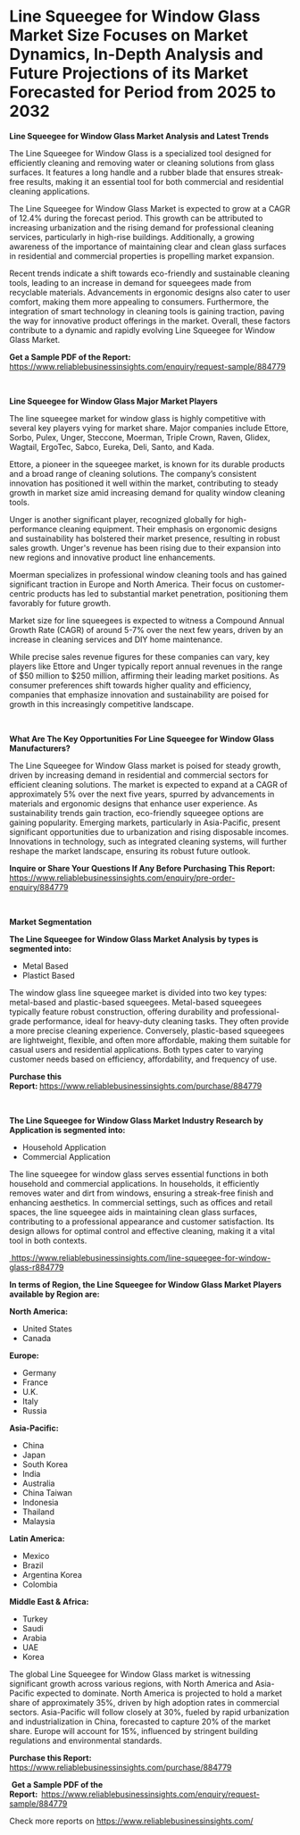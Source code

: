 <p><h1>Line Squeegee for Window Glass Market Size Focuses on Market Dynamics, In-Depth Analysis and Future Projections of its Market Forecasted for Period from 2025 to 2032</h1></p><p><strong>Line Squeegee for Window Glass Market Analysis and Latest Trends</strong></p>
<p><p>The Line Squeegee for Window Glass is a specialized tool designed for efficiently cleaning and removing water or cleaning solutions from glass surfaces. It features a long handle and a rubber blade that ensures streak-free results, making it an essential tool for both commercial and residential cleaning applications.</p><p>The Line Squeegee for Window Glass Market is expected to grow at a CAGR of 12.4% during the forecast period. This growth can be attributed to increasing urbanization and the rising demand for professional cleaning services, particularly in high-rise buildings. Additionally, a growing awareness of the importance of maintaining clear and clean glass surfaces in residential and commercial properties is propelling market expansion.</p><p>Recent trends indicate a shift towards eco-friendly and sustainable cleaning tools, leading to an increase in demand for squeegees made from recyclable materials. Advancements in ergonomic designs also cater to user comfort, making them more appealing to consumers. Furthermore, the integration of smart technology in cleaning tools is gaining traction, paving the way for innovative product offerings in the market. Overall, these factors contribute to a dynamic and rapidly evolving Line Squeegee for Window Glass Market.</p></p>
<p><strong>Get a Sample PDF of the Report:&nbsp;</strong> <a href="https://www.reliablebusinessinsights.com/enquiry/request-sample/884779?utm_campaign=2292&utm_medium=2&utm_source=Github&utm_content=ia&utm_term=05042025&utm_id=line-squeegee-for-window-glass">https://www.reliablebusinessinsights.com/enquiry/request-sample/884779</a></p>
<p>&nbsp;</p>
<p><strong>Line Squeegee for Window Glass Major Market Players</strong></p>
<p><p>The line squeegee market for window glass is highly competitive with several key players vying for market share. Major companies include Ettore, Sorbo, Pulex, Unger, Steccone, Moerman, Triple Crown, Raven, Glidex, Wagtail, ErgoTec, Sabco, Eureka, Deli, Santo, and Kada. </p><p>Ettore, a pioneer in the squeegee market, is known for its durable products and a broad range of cleaning solutions. The company’s consistent innovation has positioned it well within the market, contributing to steady growth in market size amid increasing demand for quality window cleaning tools. </p><p>Unger is another significant player, recognized globally for high-performance cleaning equipment. Their emphasis on ergonomic designs and sustainability has bolstered their market presence, resulting in robust sales growth. Unger's revenue has been rising due to their expansion into new regions and innovative product line enhancements.</p><p>Moerman specializes in professional window cleaning tools and has gained significant traction in Europe and North America. Their focus on customer-centric products has led to substantial market penetration, positioning them favorably for future growth.</p><p>Market size for line squeegees is expected to witness a Compound Annual Growth Rate (CAGR) of around 5-7% over the next few years, driven by an increase in cleaning services and DIY home maintenance.</p><p>While precise sales revenue figures for these companies can vary, key players like Ettore and Unger typically report annual revenues in the range of $50 million to $250 million, affirming their leading market positions. As consumer preferences shift towards higher quality and efficiency, companies that emphasize innovation and sustainability are poised for growth in this increasingly competitive landscape.</p></p>
<p>&nbsp;</p>
<p><strong>What Are The Key Opportunities For Line Squeegee for Window Glass Manufacturers?</strong></p>
<p><p>The Line Squeegee for Window Glass market is poised for steady growth, driven by increasing demand in residential and commercial sectors for efficient cleaning solutions. The market is expected to expand at a CAGR of approximately 5% over the next five years, spurred by advancements in materials and ergonomic designs that enhance user experience. As sustainability trends gain traction, eco-friendly squeegee options are gaining popularity. Emerging markets, particularly in Asia-Pacific, present significant opportunities due to urbanization and rising disposable incomes. Innovations in technology, such as integrated cleaning systems, will further reshape the market landscape, ensuring its robust future outlook.</p></p>
<p><strong>Inquire or Share Your Questions If Any Before Purchasing This Report:</strong> <a href="https://www.reliablebusinessinsights.com/enquiry/pre-order-enquiry/884779?utm_campaign=2292&utm_medium=2&utm_source=Github&utm_content=ia&utm_term=05042025&utm_id=line-squeegee-for-window-glass">https://www.reliablebusinessinsights.com/enquiry/pre-order-enquiry/884779</a></p>
<p>&nbsp;</p>
<p><strong>Market Segmentation</strong></p>
<p><strong>The Line Squeegee for Window Glass Market Analysis by types is segmented into:</strong></p>
<p><ul><li>Metal Based</li><li>Plastict Based</li></ul></p>
<p><p>The window glass line squeegee market is divided into two key types: metal-based and plastic-based squeegees. Metal-based squeegees typically feature robust construction, offering durability and professional-grade performance, ideal for heavy-duty cleaning tasks. They often provide a more precise cleaning experience. Conversely, plastic-based squeegees are lightweight, flexible, and often more affordable, making them suitable for casual users and residential applications. Both types cater to varying customer needs based on efficiency, affordability, and frequency of use.</p></p>
<p><strong>Purchase this Report:&nbsp;</strong><a href="https://www.reliablebusinessinsights.com/purchase/884779?utm_campaign=2292&utm_medium=2&utm_source=Github&utm_content=ia&utm_term=05042025&utm_id=line-squeegee-for-window-glass">https://www.reliablebusinessinsights.com/purchase/884779</a></p>
<p>&nbsp;</p>
<p><strong>The Line Squeegee for Window Glass Market Industry Research by Application is segmented into:</strong></p>
<p><ul><li>Household Application</li><li>Commercial Application</li></ul></p>
<p><p>The line squeegee for window glass serves essential functions in both household and commercial applications. In households, it efficiently removes water and dirt from windows, ensuring a streak-free finish and enhancing aesthetics. In commercial settings, such as offices and retail spaces, the line squeegee aids in maintaining clean glass surfaces, contributing to a professional appearance and customer satisfaction. Its design allows for optimal control and effective cleaning, making it a vital tool in both contexts.</p></p>
<p><a href="https://www.reliablebusinessinsights.com/line-squeegee-for-window-glass-r884779?utm_campaign=2292&utm_medium=2&utm_source=Github&utm_content=ia&utm_term=05042025&utm_id=line-squeegee-for-window-glass">&nbsp;https://www.reliablebusinessinsights.com/line-squeegee-for-window-glass-r884779</a></p>
<p><strong>In terms of Region, the Line Squeegee for Window Glass Market Players available by Region are:</strong></p>
<p>
    <p> <strong> North America: </strong>
        <ul>
            <li>United States</li>
            <li>Canada</li>
        </ul>
        </p> 
    <p> <strong> Europe: </strong>
        <ul>
            <li>Germany</li>
            <li>France</li>
            <li>U.K.</li>
            <li>Italy</li>
            <li>Russia</li>
        </ul>
        </p> 
    <p> <strong> Asia-Pacific: </strong>
        <ul>
            <li>China</li>
            <li>Japan</li>
            <li>South Korea</li>
            <li>India</li>
            <li>Australia</li>
            <li>China Taiwan</li>
            <li>Indonesia</li>
            <li>Thailand</li>
            <li>Malaysia</li>
        </ul>
        </p> 
    <p> <strong> Latin America: </strong>
        <ul>
            <li>Mexico</li>
            <li>Brazil</li>
            <li>Argentina Korea</li>
            <li>Colombia</li>
        </ul>
        </p> 
    <p> <strong> Middle East & Africa: </strong>
        <ul>
            <li>Turkey</li>
            <li>Saudi</li>
            <li>Arabia</li>
            <li>UAE</li>
            <li>Korea</li>
        </ul>
    </p>
    </p>
<p><p>The global Line Squeegee for Window Glass market is witnessing significant growth across various regions, with North America and Asia-Pacific expected to dominate. North America is projected to hold a market share of approximately 35%, driven by high adoption rates in commercial sectors. Asia-Pacific will follow closely at 30%, fueled by rapid urbanization and industrialization in China, forecasted to capture 20% of the market share. Europe will account for 15%, influenced by stringent building regulations and environmental standards.</p></p>
<p><strong>Purchase this Report: </strong><a href="https://www.reliablebusinessinsights.com/purchase/884779?utm_campaign=2292&utm_medium=2&utm_source=Github&utm_content=ia&utm_term=05042025&utm_id=line-squeegee-for-window-glass">https://www.reliablebusinessinsights.com/purchase/884779</a></p>
<p>&nbsp;<strong>Get a Sample PDF of the Report:&nbsp;&nbsp;</strong><a href="https://www.reliablebusinessinsights.com/enquiry/request-sample/884779?utm_campaign=2292&utm_medium=2&utm_source=Github&utm_content=ia&utm_term=05042025&utm_id=line-squeegee-for-window-glass">https://www.reliablebusinessinsights.com/enquiry/request-sample/884779</a></p>
<p><strong></strong></p>
<p>Check more reports on <a href="https://www.reliablebusinessinsights.com/?utm_campaign=2292&utm_medium=2&utm_source=Github&utm_content=ia&utm_term=05042025&utm_id=line-squeegee-for-window-glass">https://www.reliablebusinessinsights.com/</a></p>